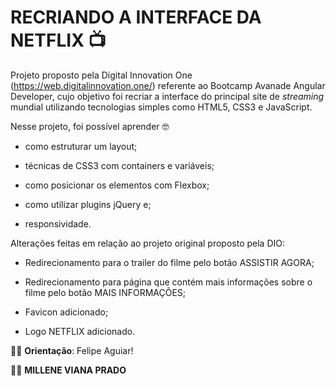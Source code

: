 # RECRIANDO A INTERFACE DA NETFLIX :tv:

Projeto proposto pela Digital Innovation One  (https://web.digitalinnovation.one/) referente ao Bootcamp Avanade Angular Developer, cujo objetivo foi recriar a interface do principal site de *streaming* mundial utilizando tecnologias simples como HTML5, CSS3 e JavaScript. 



Nesse projeto, foi possível aprender :nerd_face: 

- como estruturar um layout;

- técnicas de CSS3 com containers e variáveis;

- como posicionar os elementos com Flexbox;

- como utilizar plugins jQuery e;

- responsividade.

  

Alterações feitas em relação ao projeto original proposto pela DIO:

- Redirecionamento para o trailer do filme pelo botão ASSISTIR AGORA;

- Redirecionamento para página que contém mais informações sobre o filme pelo botão MAIS INFORMAÇÕES;

- Favicon adicionado;

- Logo NETFLIX adicionado.

  

 :man_teacher: **Orientação**: Felipe Aguiar!

:woman_technologist: **MILLENE VIANA PRADO**